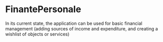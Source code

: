 # FinantePersonale
In its current state, the application can be used for basic financial management (adding sources of income and expenditure, and creating a wishlist of objects or services)

